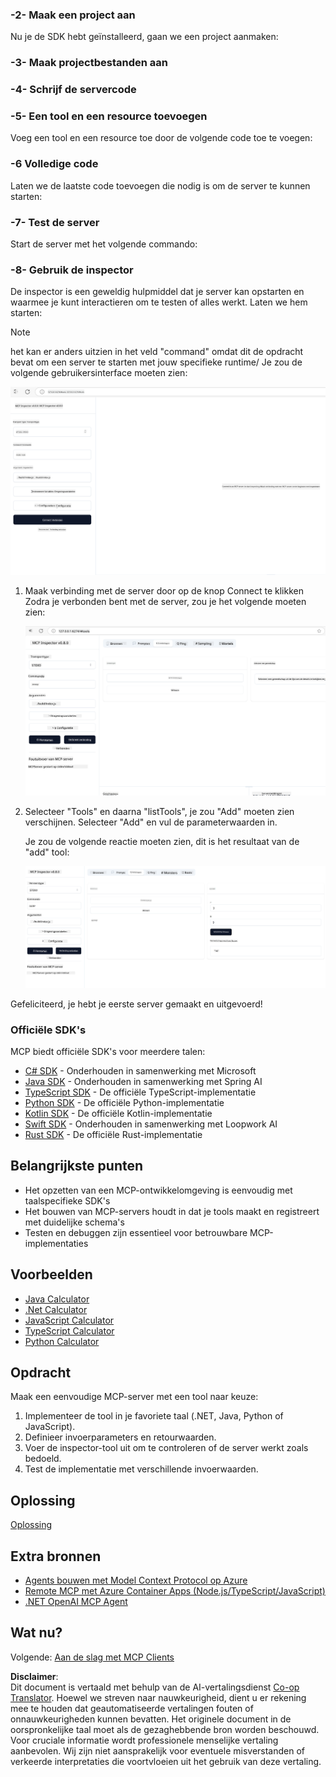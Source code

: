 <!--
CO_OP_TRANSLATOR_METADATA:
{
  "original_hash": "315ecce765d22639b60dbc41344c8533",
  "translation_date": "2025-07-09T23:09:44+00:00",
  "source_file": "03-GettingStarted/01-first-server/README.md",
  "language_code": "nl"
}
-->
### -2- Maak een project aan

Nu je de SDK hebt geïnstalleerd, gaan we een project aanmaken:

### -3- Maak projectbestanden aan

### -4- Schrijf de servercode

### -5- Een tool en een resource toevoegen

Voeg een tool en een resource toe door de volgende code toe te voegen:

### -6 Volledige code

Laten we de laatste code toevoegen die nodig is om de server te kunnen starten:

### -7- Test de server

Start de server met het volgende commando:

### -8- Gebruik de inspector

De inspector is een geweldig hulpmiddel dat je server kan opstarten en waarmee je kunt interactieren om te testen of alles werkt. Laten we hem starten:
> [!NOTE]
> het kan er anders uitzien in het veld "command" omdat dit de opdracht bevat om een server te starten met jouw specifieke runtime/
Je zou de volgende gebruikersinterface moeten zien:

![Connect](../../../../translated_images/connect.141db0b2bd05f096fb1dd91273771fd8b2469d6507656c3b0c9df4b3c5473929.nl.png)

1. Maak verbinding met de server door op de knop Connect te klikken  
   Zodra je verbonden bent met de server, zou je het volgende moeten zien:

   ![Connected](../../../../translated_images/connected.73d1e042c24075d386cacdd4ee7cd748c16364c277d814e646ff2f7b5eefde85.nl.png)

1. Selecteer "Tools" en daarna "listTools", je zou "Add" moeten zien verschijnen. Selecteer "Add" en vul de parameterwaarden in.

   Je zou de volgende reactie moeten zien, dit is het resultaat van de "add" tool:

   ![Result of running add](../../../../translated_images/ran-tool.a5a6ee878c1369ec1e379b81053395252a441799dbf23416c36ddf288faf8249.nl.png)

Gefeliciteerd, je hebt je eerste server gemaakt en uitgevoerd!

### Officiële SDK's

MCP biedt officiële SDK's voor meerdere talen:

- [C# SDK](https://github.com/modelcontextprotocol/csharp-sdk) - Onderhouden in samenwerking met Microsoft
- [Java SDK](https://github.com/modelcontextprotocol/java-sdk) - Onderhouden in samenwerking met Spring AI
- [TypeScript SDK](https://github.com/modelcontextprotocol/typescript-sdk) - De officiële TypeScript-implementatie
- [Python SDK](https://github.com/modelcontextprotocol/python-sdk) - De officiële Python-implementatie
- [Kotlin SDK](https://github.com/modelcontextprotocol/kotlin-sdk) - De officiële Kotlin-implementatie
- [Swift SDK](https://github.com/modelcontextprotocol/swift-sdk) - Onderhouden in samenwerking met Loopwork AI
- [Rust SDK](https://github.com/modelcontextprotocol/rust-sdk) - De officiële Rust-implementatie

## Belangrijkste punten

- Het opzetten van een MCP-ontwikkelomgeving is eenvoudig met taalspecifieke SDK's  
- Het bouwen van MCP-servers houdt in dat je tools maakt en registreert met duidelijke schema's  
- Testen en debuggen zijn essentieel voor betrouwbare MCP-implementaties

## Voorbeelden

- [Java Calculator](../samples/java/calculator/README.md)  
- [.Net Calculator](../../../../03-GettingStarted/samples/csharp)  
- [JavaScript Calculator](../samples/javascript/README.md)  
- [TypeScript Calculator](../samples/typescript/README.md)  
- [Python Calculator](../../../../03-GettingStarted/samples/python)

## Opdracht

Maak een eenvoudige MCP-server met een tool naar keuze:

1. Implementeer de tool in je favoriete taal (.NET, Java, Python of JavaScript).  
2. Definieer invoerparameters en retourwaarden.  
3. Voer de inspector-tool uit om te controleren of de server werkt zoals bedoeld.  
4. Test de implementatie met verschillende invoerwaarden.

## Oplossing

[Oplossing](./solution/README.md)

## Extra bronnen

- [Agents bouwen met Model Context Protocol op Azure](https://learn.microsoft.com/azure/developer/ai/intro-agents-mcp)  
- [Remote MCP met Azure Container Apps (Node.js/TypeScript/JavaScript)](https://learn.microsoft.com/samples/azure-samples/mcp-container-ts/mcp-container-ts/)  
- [.NET OpenAI MCP Agent](https://learn.microsoft.com/samples/azure-samples/openai-mcp-agent-dotnet/openai-mcp-agent-dotnet/)

## Wat nu?

Volgende: [Aan de slag met MCP Clients](../02-client/README.md)

**Disclaimer**:  
Dit document is vertaald met behulp van de AI-vertalingsdienst [Co-op Translator](https://github.com/Azure/co-op-translator). Hoewel we streven naar nauwkeurigheid, dient u er rekening mee te houden dat geautomatiseerde vertalingen fouten of onnauwkeurigheden kunnen bevatten. Het originele document in de oorspronkelijke taal moet als de gezaghebbende bron worden beschouwd. Voor cruciale informatie wordt professionele menselijke vertaling aanbevolen. Wij zijn niet aansprakelijk voor eventuele misverstanden of verkeerde interpretaties die voortvloeien uit het gebruik van deze vertaling.